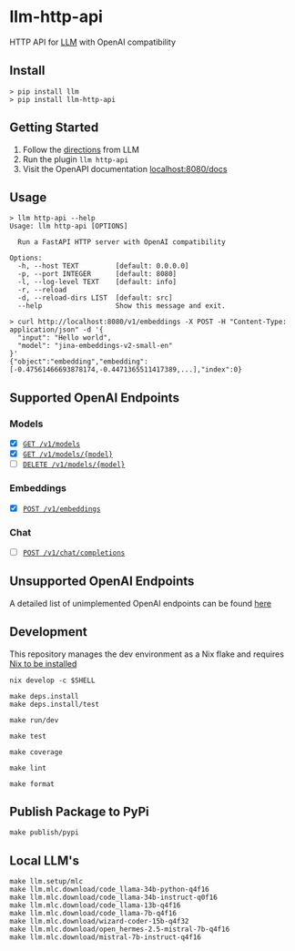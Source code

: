# llm-http-api

HTTP API for [LLM](https://github.com/simonw/llm) with OpenAI compatibility

## Install

```shell
> pip install llm
> pip install llm-http-api
```

## Getting Started

1. Follow the [directions](https://github.com/simonw/llm?tab=readme-ov-file#getting-started) from LLM
2. Run the plugin `llm http-api`
3. Visit the OpenAPI documentation [localhost:8080/docs](http://localhost:8080/docs)

## Usage

```shell
> llm http-api --help
Usage: llm http-api [OPTIONS]

  Run a FastAPI HTTP server with OpenAI compatibility

Options:
  -h, --host TEXT         [default: 0.0.0.0]
  -p, --port INTEGER      [default: 8080]
  -l, --log-level TEXT    [default: info]
  -r, --reload
  -d, --reload-dirs LIST  [default: src]
  --help                  Show this message and exit.
```

```shell
> curl http://localhost:8080/v1/embeddings -X POST -H "Content-Type: application/json" -d '{
  "input": "Hello world",
  "model": "jina-embeddings-v2-small-en"
}'
{"object":"embedding","embedding":[-0.47561466693878174,-0.4471365511417389,...],"index":0}
```

## Supported OpenAI Endpoints

### Models

- [x] [`GET /v1/models`](./docs/endpoints/MODELS.md)
- [x] [`GET /v1/models/{model}`](./docs/endpoints/MODELS.md)
- [ ] [`DELETE /v1/models/{model}`](./docs/endpoints/MODELS.md)

### Embeddings

- [x] [`POST /v1/embeddings`](./docs/endpoints/EMBEDDINGS.md)

### Chat

- [ ] [`POST /v1/chat/completions`](./docs/endpoints/CHAT.md)

## Unsupported OpenAI Endpoints

A detailed list of unimplemented OpenAI endpoints can be found [here](./docs/endpoints/UNIMPLEMENTED.md)

## Development

This repository manages the dev environment as a Nix flake and requires [Nix to be installed](https://github.com/DeterminateSystems/nix-installer)

```shell
nix develop -c $SHELL
```

```shell
make deps.install
make deps.install/test
```

```shell
make run/dev
```

```shell
make test
```

```shell
make coverage
```

```shell
make lint
```

```shell
make format
```

## Publish Package to PyPi

```shell
make publish/pypi
```

## Local LLM's

```shell
make llm.setup/mlc
make llm.mlc.download/code_llama-34b-python-q4f16
make llm.mlc.download/code_llama-34b-instruct-q0f16
make llm.mlc.download/code_llama-13b-q4f16
make llm.mlc.download/code_llama-7b-q4f16
make llm.mlc.download/wizard-coder-15b-q4f32
make llm.mlc.download/open_hermes-2.5-mistral-7b-q4f16
make llm.mlc.download/mistral-7b-instruct-q4f16
```

